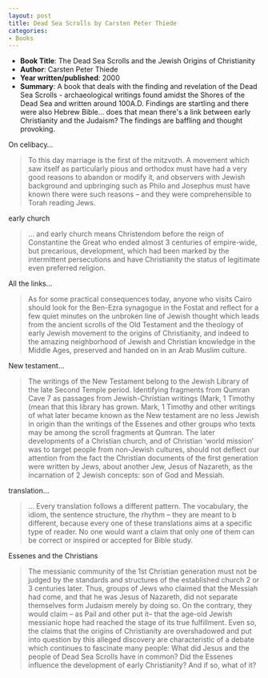 ```yaml
---
layout: post
title: Dead Sea Scrolls by Carsten Peter Thiede
categories:
- Books
---
```

- **Book Title**: The Dead Sea Scrolls and the Jewish Origins of Christianity
- **Author**: Carsten Peter Thiede
- **Year written/published**: 2000
- **Summary**: A book that deals with the finding and revelation of the Dead Sea Scrolls - archaeological writings found amidst the Shores of the Dead Sea and written around 100A.D. Findings are startling and there were also Hebrew Bible... does that mean there's a link between early Christianity and the Judaism? The findings are baffling and thought provoking.

On celibacy…

> To this day marriage is the first of the mitzvoth. A movement which saw itself as particularly pious and orthodox must have had a very good reasons to abandon or modify it, and observers with Jewish background and upbringing such as Philo and Josephus must have known there were such reasons – and they were comprehensible to Torah reading Jews.

early church

> … and early church means Christendom before the reign of Constantine the Great who ended almost 3 centuries of empire-wide, but precarious, development, which had been marked by the intermittent persecutions and have Christianity the status of legitimate even preferred religion.

All the links...

> As for some practical consequences today, anyone who visits Cairo should look for the Ben-Ezra synagogue in the Fostat and reflect for a few quiet minutes on the unbroken line of Jewish thought which leads from the ancient scrolls of the Old Testament and the theology of early Jewish movement to the origins of Christianity, and indeed to the amazing neighborhood of Jewish and Christian knowledge in the Middle Ages, preserved and handed on in an Arab Muslim culture.

New testament...

> The writings of the New Testament belong to the Jewish Library of the late Second Temple period. Identifying fragments from Qumran Cave 7 as passages from Jewish-Christian writings (Mark, 1 Timothy (mean that this library has grown. Mark, 1 Timothy and other writings of what later became known as the New testament are no less Jewish in origin than the writings of the Essenes and other groups who texts may be among the scroll fragments at Qumran. The later developments of a Christian church, and of Christian ‘world mission’ was to target people from non-Jewish cultures, should not deflect our attention from the fact the Christian documents of the first generation were written by Jews, about another Jew, Jesus of Nazareth, as the incarnation of 2 Jewish concepts: son of God and Messiah.

translation...

> … Every translation follows a different pattern. The vocabulary, the idiom, the sentence structure, the rhythm – they are meant to b different, because every one of these translations aims at a specific type of reader. No one would want a claim that only one of them can be correct or inspired or accepted for Bible study.

Essenes and the Christians

> The messianic community of the 1st Christian generation must not be judged by the standards and structures of the established church 2 or 3 centuries later. Thus, groups of Jews who claimed that the Messiah had come, and that he was Jesus of Nazareth, did not separate themselves form Judaism merely by doing so. On the contrary, they would claim – as Pail and other put it– that the age-old Jewish messianic hope had reached the stage of its true fulfillment. Even so, the claims that the origins of Christianity are overshadowed and put into question by this alleged discovery are characteristic of a debate which continues to fascinate many people: What did Jesus and the people of Dead Sea Scrolls have in common? Did the Essenes influence the development of early Christianity? And if so, what of it?
